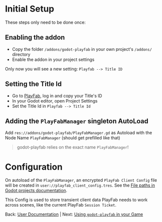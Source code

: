 # Initial Setup
These steps only need to be done once:

## Enabling the addon
* Copy the folder `/addons/godot-playfab` in your own project's `/addons/` directory
* Enable the addon in your project settings

Only now you will see a new setting: `Playfab --> Title ID`

## Setting the Title Id
* Go to [PlayFab](https://playfab.com), log in and copy your Title's ID
* In your Godot editor, open Project Settings
* Set the Title Id in `Playfab --> Title Id`

## Adding the `PlayFabManager` singleton AutoLoad
Add `res://addons/godot-playfab/PlayFabManager.gd` as Autoload with the Node Name `PlayFabManager` (should get prefilled like that)
> godot-playfab relies on the exact name `PlayFabManager`!


# Configuration
On autoload of the `PlayFabManager`, an encrypted `PlayFab Client Config` file will be created in `user://playfab_client_config.tres`.
See the [File paths in Godot projects documentation](https://docs.godotengine.org/en/stable/tutorials/io/data_paths.html).

This Config is used to store transient client data PlayFab needs to work across scenes, like the current PlayFab `Session Ticket`.


Back: [User Documentation](README.md) | Next: [Using `godot-playfab` in your Game](usage.md)

